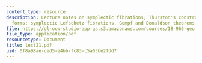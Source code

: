 ```yaml
---
content_type: resource
description: Lecture notes on symplectic fibrations; Thurston's construction of symplectic
  forms; symplectic Lefschetz fibrations, Gompf and Donaldson theorems.
file: https://ol-ocw-studio-app-qa.s3.amazonaws.com/courses/18-966-geometry-of-manifolds-spring-2007/0f8a98aeced5e4bbfc83c5a03be2fdd7_lect21.pdf
file_type: application/pdf
resourcetype: Document
title: lect21.pdf
uid: 0f8a98ae-ced5-e4bb-fc83-c5a03be2fdd7
---
```

